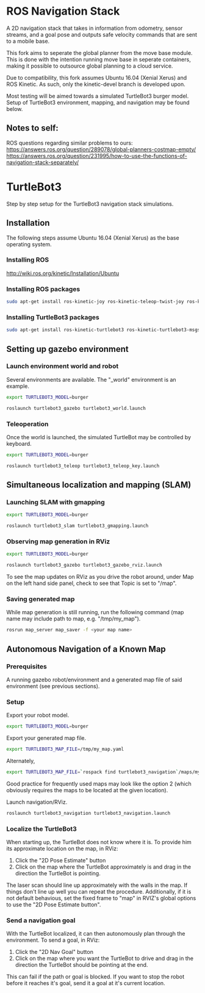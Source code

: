 # ROS Navigation Stack

A 2D navigation stack that takes in information from odometry, sensor
streams, and a goal pose and outputs safe velocity commands that are sent
to a mobile base.

This fork aims to seperate the global planner from the move base module. This is done with the intention running move base in seperate containers, making it possible to outsource global planning to a cloud service. 

Due to compatibility, this fork assumes Ubuntu 16.04 (Xenial Xerus) and ROS Kinetic. As such, only the kinetic-devel branch is developed upon. 

Most testing will be aimed towards a simulated TurtleBot3 burger model. Setup of TurtleBot3 environment, mapping, and navigation may be found below. 

## Notes to self:
ROS questions regarding similar problems to ours:
https://answers.ros.org/question/289078/global-planners-costmap-empty/
https://answers.ros.org/question/231995/how-to-use-the-functions-of-navigation-stack-separately/

# TurtleBot3
Step by step setup for the TurtleBot3 navigation stack simulations.

## Installation
The following steps assume Ubuntu 16.04 (Xenial Xerus) as the base operating system.

### Installing ROS
http://wiki.ros.org/kinetic/Installation/Ubuntu

### Installing ROS packages
``` bash
sudo apt-get install ros-kinetic-joy ros-kinetic-teleop-twist-joy ros-kinetic-teleop-twist-keyboard ros-kinetic-laser-proc ros-kinetic-rgbd-launch ros-kinetic-depthimage-to-laserscan ros-kinetic-rosserial-arduino ros-kinetic-rosserial-python ros-kinetic-rosserial-server ros-kinetic-rosserial-client ros-kinetic-rosserial-msgs ros-kinetic-amcl ros-kinetic-map-server ros-kinetic-move-base ros-kinetic-urdf ros-kinetic-xacro ros-kinetic-compressed-image-transport ros-kinetic-rqt-image-view ros-kinetic-gmapping ros-kinetic-navigation ros-kinetic-interactive-markers
```

### Installing TurtleBot3 packages
``` bash
sudo apt-get install ros-kinetic-turtlebot3 ros-kinetic-turtlebot3-msgs ros-kinetic-turtlebot3-simulations
```

## Setting up gazebo environment

### Launch environment world and robot
Several environments are available. The "_world" environment is an example.
``` bash
export TURTLEBOT3_MODEL=burger
```
``` bash
roslaunch turtlebot3_gazebo turtlebot3_world.launch
```

### Teleoperation
Once the world is launched, the simulated TurtleBot may be controlled by keyboard.
``` bash
export TURTLEBOT3_MODEL=burger
```
``` bash
roslaunch turtlebot3_teleop turtlebot3_teleop_key.launch 
```

## Simultaneous localization and mapping (SLAM)

### Launching SLAM with gmapping
``` bash
export TURTLEBOT3_MODEL=burger
```
``` bash
roslaunch turtlebot3_slam turtlebot3_gmapping.launch 
```

### Observing map generation in RViz
``` bash
export TURTLEBOT3_MODEL=burger
```
``` bash
roslaunch turtlebot3_gazebo turtlebot3_gazebo_rviz.launch
```

To see the map updates on RViz as you drive the robot around, under Map on the left hand side panel, check to see that Topic is set to "/map".

### Saving generated map
While map generation is still running, run the following command (map name may include path to map, e.g. "/tmp/my_map").
``` bash
rosrun map_server map_saver -f <your map name>
```

## Autonomous Navigation of a Known Map
### Prerequisites
A running gazebo robot/environment and a generated map file of said environment (see previous sections).

### Setup
Export your robot model.
``` bash
export TURTLEBOT3_MODEL=burger
```
Export your generated map file.
``` bash
export TURTLEBOT3_MAP_FILE=/tmp/my_map.yaml
```
Alternately,
``` bash
export TURTLEBOT3_MAP_FILE=`rospack find turtlebot3_navigation`/maps/my_map.yaml
```
Good practice for frequently used maps may look like the option 2 (which obviously requires the maps to be located at the given location).

Launch navigation/RViz.
``` bash
roslaunch turtlebot3_navigation turtlebot3_navigation.launch
```

### Localize the TurtleBot3
When starting up, the TurtleBot does not know where it is. To provide him its approximate location on the map, in RViz:
1. Click the "2D Pose Estimate" button
2. Click on the map where the TurtleBot approximately is and drag in the direction the TurtleBot is pointing. 

The laser scan should line up approximately with the walls in the map. If things don't line up well you can repeat the procedure. Additionally, if it is not default behavious, set the fixed frame to "map" in RVIZ's global options to use the "2D Pose Estimate button". 

### Send a navigation goal
With the TurtleBot localized, it can then autonomously plan through the environment.
To send a goal, in RViz:
1. Click the "2D Nav Goal" button
2. Click on the map where you want the TurtleBot to drive and drag in the direction the TurtleBot should be pointing at the end. 

This can fail if the path or goal is blocked.
If you want to stop the robot before it reaches it's goal, send it a goal at it's current location.

